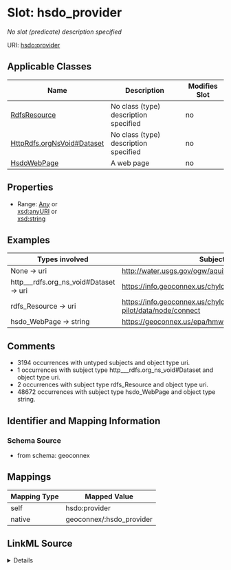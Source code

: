 

# Slot: hsdo_provider


_No slot (predicate) description specified_





URI: [hsdo:provider](http://schema.org/provider)



<!-- no inheritance hierarchy -->





## Applicable Classes

| Name | Description | Modifies Slot |
| --- | --- | --- |
| [RdfsResource](../classes/RdfsResource.md) | No class (type) description specified |  no  |
| [HttpRdfs.orgNsVoid#Dataset](../classes/HttpRdfs.orgNsVoid#Dataset.md) | No class (type) description specified |  no  |
| [HsdoWebPage](../classes/HsdoWebPage.md) | A web page |  no  |







## Properties

* Range: [Any](../classes/Any.md)&nbsp;or&nbsp;<br />[xsd:anyURI](xsd:anyURI)&nbsp;or&nbsp;<br />[xsd:string](xsd:string)






## Examples

| Types involved | Subject | Predicate | Object |
| --- | --- | --- | --- |
| None → uri | http://water.usgs.gov/ogw/aquiferbasics/nycarbon.html | hsdo:provider | https://labs.waterdata.usgs.gov |
| http___rdfs.org_ns_void#Dataset → uri | https://info.geoconnex.us/chyld-pilot/data/node/all | hsdo:provider | https://labs.waterdata.usgs.gov |
| rdfs_Resource → uri | https://info.geoconnex.us/chyld-pilot/data/node/connect | hsdo:provider | https://labs.waterdata.usgs.gov |
| hsdo_WebPage → string | https://geoconnex.us/epa/hmw/010100020101 | hsdo:provider | https://epa.gov |


## Comments

* 3194 occurrences with untyped subjects and object type uri.
* 1 occurrences with subject type http___rdfs.org_ns_void#Dataset and object type uri.
* 2 occurrences with subject type rdfs_Resource and object type uri.
* 48672 occurrences with subject type hsdo_WebPage and object type string.

## Identifier and Mapping Information







### Schema Source


* from schema: geoconnex




## Mappings

| Mapping Type | Mapped Value |
| ---  | ---  |
| self | hsdo:provider |
| native | geoconnex/:hsdo_provider |




## LinkML Source

<details>
```yaml
name: hsdo_provider
description: No slot (predicate) description specified
comments:
- 3194 occurrences with untyped subjects and object type uri.
- 1 occurrences with subject type http___rdfs.org_ns_void#Dataset and object type
  uri.
- 2 occurrences with subject type rdfs_Resource and object type uri.
- 48672 occurrences with subject type hsdo_WebPage and object type string.
examples:
- description: None → uri
  object:
    example_object: https://labs.waterdata.usgs.gov
    example_predicate: hsdo:provider
    example_subject: http://water.usgs.gov/ogw/aquiferbasics/nycarbon.html
- description: http___rdfs.org_ns_void#Dataset → uri
  object:
    example_object: https://labs.waterdata.usgs.gov
    example_predicate: hsdo:provider
    example_subject: https://info.geoconnex.us/chyld-pilot/data/node/all
- description: rdfs_Resource → uri
  object:
    example_object: https://labs.waterdata.usgs.gov
    example_predicate: hsdo:provider
    example_subject: https://info.geoconnex.us/chyld-pilot/data/node/connect
- description: hsdo_WebPage → string
  object:
    example_object: https://epa.gov
    example_predicate: hsdo:provider
    example_subject: https://geoconnex.us/epa/hmw/010100020101
from_schema: geoconnex
rank: 1000
slot_uri: hsdo:provider
alias: hsdo_provider
domain_of:
- hsdo_WebPage
- http___rdfs.org_ns_void#Dataset
- rdfs_Resource
range: Any
any_of:
- range: uri
- range: string

```
</details>